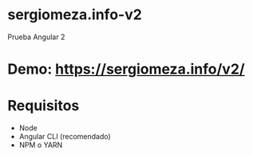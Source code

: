 # sergiomeza.info-v2
Prueba Angular 2

# Demo: https://sergiomeza.info/v2/

# Requisitos

* Node
* Angular CLI (recomendado)
* NPM o YARN
